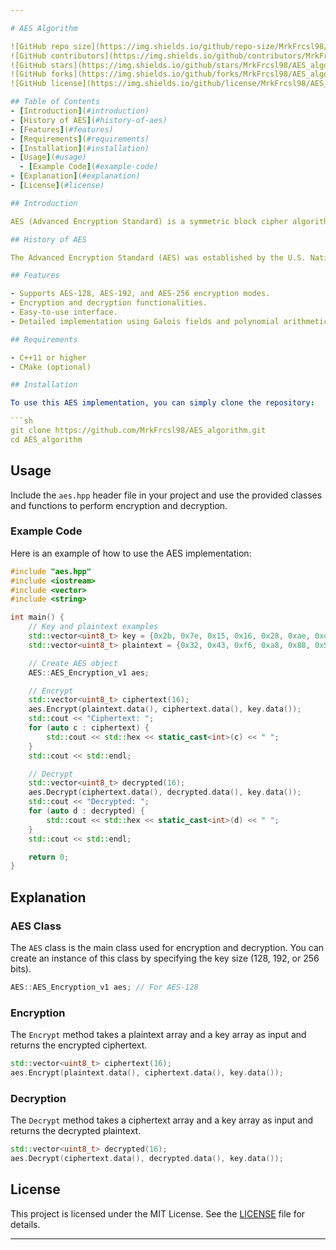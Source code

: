 ```yaml
---

# AES Algorithm

![GitHub repo size](https://img.shields.io/github/repo-size/MrkFrcsl98/AES_algorithm)
![GitHub contributors](https://img.shields.io/github/contributors/MrkFrcsl98/AES_algorithm)
![GitHub stars](https://img.shields.io/github/stars/MrkFrcsl98/AES_algorithm?style=social)
![GitHub forks](https://img.shields.io/github/forks/MrkFrcsl98/AES_algorithm?style=social)
![GitHub license](https://img.shields.io/github/license/MrkFrcsl98/AES_algorithm)

## Table of Contents
- [Introduction](#introduction)
- [History of AES](#history-of-aes)
- [Features](#features)
- [Requirements](#requirements)
- [Installation](#installation)
- [Usage](#usage)
  - [Example Code](#example-code)
- [Explanation](#explanation)
- [License](#license)

## Introduction

AES (Advanced Encryption Standard) is a symmetric block cipher algorithm that operates on fixed-size blocks of data. AES is the most widely used encryption algorithm today due to its efficiency and security properties. This repository provides a C++ implementation of the AES algorithm for educational and application purposes.

## History of AES

The Advanced Encryption Standard (AES) was established by the U.S. National Institute of Standards and Technology (NIST) in 2001. It replaced the older Data Encryption Standard (DES) due to DES's vulnerability to brute-force attacks. The AES algorithm was selected through a competition involving various cryptographic algorithms, with the Rijndael algorithm, designed by Vincent Rijmen and Joan Daemen, emerging as the winner. AES has since become a global standard for encryption, widely adopted in government, financial services, and other industries requiring secure data transmission.

## Features

- Supports AES-128, AES-192, and AES-256 encryption modes.
- Encryption and decryption functionalities.
- Easy-to-use interface.
- Detailed implementation using Galois fields and polynomial arithmetic.

## Requirements

- C++11 or higher
- CMake (optional)

## Installation

To use this AES implementation, you can simply clone the repository:

```sh
git clone https://github.com/MrkFrcsl98/AES_algorithm.git
cd AES_algorithm
```

## Usage

Include the `aes.hpp` header file in your project and use the provided classes and functions to perform encryption and decryption.

### Example Code

Here is an example of how to use the AES implementation:

```cpp
#include "aes.hpp"
#include <iostream>
#include <vector>
#include <string>

int main() {
    // Key and plaintext examples
    std::vector<uint8_t> key = {0x2b, 0x7e, 0x15, 0x16, 0x28, 0xae, 0xd2, 0xa6, 0xab, 0xf7, 0xc5, 0x6d, 0x2a, 0x4a, 0x6a, 0x6e};
    std::vector<uint8_t> plaintext = {0x32, 0x43, 0xf6, 0xa8, 0x88, 0x5a, 0x30, 0x8d, 0x31, 0x31, 0x98, 0xa2, 0xe0, 0x37, 0x07, 0x34};

    // Create AES object
    AES::AES_Encryption_v1 aes;

    // Encrypt
    std::vector<uint8_t> ciphertext(16);
    aes.Encrypt(plaintext.data(), ciphertext.data(), key.data());
    std::cout << "Ciphertext: ";
    for (auto c : ciphertext) {
        std::cout << std::hex << static_cast<int>(c) << " ";
    }
    std::cout << std::endl;

    // Decrypt
    std::vector<uint8_t> decrypted(16);
    aes.Decrypt(ciphertext.data(), decrypted.data(), key.data());
    std::cout << "Decrypted: ";
    for (auto d : decrypted) {
        std::cout << std::hex << static_cast<int>(d) << " ";
    }
    std::cout << std::endl;

    return 0;
}
```

## Explanation

### AES Class

The `AES` class is the main class used for encryption and decryption. You can create an instance of this class by specifying the key size (128, 192, or 256 bits).

```cpp
AES::AES_Encryption_v1 aes; // For AES-128
```

### Encryption

The `Encrypt` method takes a plaintext array and a key array as input and returns the encrypted ciphertext.

```cpp
std::vector<uint8_t> ciphertext(16);
aes.Encrypt(plaintext.data(), ciphertext.data(), key.data());
```

### Decryption

The `Decrypt` method takes a ciphertext array and a key array as input and returns the decrypted plaintext.

```cpp
std::vector<uint8_t> decrypted(16);
aes.Decrypt(ciphertext.data(), decrypted.data(), key.data());
```

## License

This project is licensed under the MIT License. See the [LICENSE](LICENSE) file for details.

---
```

